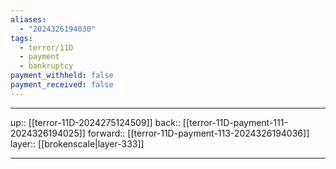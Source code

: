 ```yaml
---
aliases:
  - "2024326194030"
tags:
  - terror/11D
  - payment
  - bankruptcy
payment_withheld: false
payment_received: false
---
```




***

up:: [[terror-11D-2024275124509]]
back:: [[terror-11D-payment-111-2024326194025]]
forward:: [[terror-11D-payment-113-2024326194036]]
layer:: [[brokenscale|layer-333]]

***
